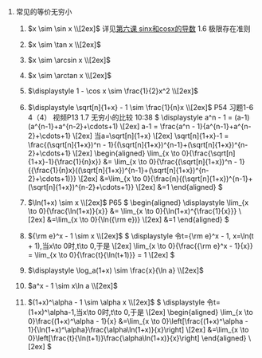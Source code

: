 1. 常见的等价无穷小
   1. $x \sim \sin x \\[2ex]$
        详见[第六课 sinx和cosx的导数](第六课%20sinx和cosx的导数/第六课%20sinx和cosx的导数.md)
        1.6 极限存在准则

   2. $x \sim \tan x \\[2ex]$

   3. $x \sim \arcsin x \\[2ex]$

   4. $x \sim \arctan x \\[2ex]$

   5. $\displaystyle 1 - \cos x \sim \frac{1}{2}x^2 \\[2ex]$

   6. $\displaystyle \sqrt[n]{1+x} - 1 \sim \frac{1}{n}x \\[2ex]$
        P54 习题1-6 4（4）
        视频P13 1.7 无穷小的比较 10:38
        $
        \displaystyle a^n - 1 = (a-1)(a^{n-1}+a^{n-2}+\cdots+1) \\[2ex]
        a-1 = \frac{a^n - 1}{a^{n-1}+a^{n-2}+\cdots+1} \\[2ex]
        当a=\sqrt[n]{1+x} \\[2ex]
        \sqrt[n]{1+x}-1 = \frac{(\sqrt[n]{1+x})^n - 1}{(\sqrt[n]{1+x})^{n-1}+(\sqrt[n]{1+x})^{n-2}+\cdots+1} \\[2ex]
        \begin{aligned}
        \lim_{x \to 0}{\frac{\sqrt[n]{1+x}-1}{\frac{1}{n}x}} &= \lim_{x \to 0}{\frac{(\sqrt[n]{1+x})^n - 1}{{\frac{1}{n}x}((\sqrt[n]{1+x})^{n-1}+(\sqrt[n]{1+x})^{n-2}+\cdots+1)}} \\[2ex]
        &=\lim_{x \to 0}{\frac{n}{(\sqrt[n]{1+x})^{n-1}+(\sqrt[n]{1+x})^{n-2}+\cdots+1}} \\[2ex]
        &=1
        \end{aligned}
        $

   7. $\ln(1+x) \sim x \\[2ex]$
        P65
        $
        \begin{aligned}
        \displaystyle \lim_{x \to 0}{\frac{\ln(1+x)}{x}} &= \lim_{x \to 0}{\ln(1+x)^{\frac{1}{x}}} \\[2ex]
        &=\lim_{x \to 0}{\ln({\rm e})} \\[2ex]
        &=1
        \end{aligned}
        $

   8. ${\rm e}^x - 1 \sim x \\[2ex]$
        $
        \displaystyle 令t={\rm e}^x - 1, x=\ln(t + 1),当x\to 0时,t\to 0,于是 \\[2ex]
        \lim_{x \to 0}{\frac{{\rm e}^x - 1}{x}} = \lim_{x \to 0}{\frac{t}{\ln(t+1)}} = 1 \\[2ex]
        $

   9. $\displaystyle \log_a(1+x) \sim \frac{x}{\ln a} \\[2ex]$

   10.  $a^x - 1 \sim x\ln a \\[2ex]$

   11.  $(1+x)^\alpha - 1 \sim \alpha x \\[2ex]$
        $
        \displaystyle 令t=(1+x)^\alpha-1,当x\to 0时,t\to 0,于是 \\[2ex]
        \begin{aligned}
        \lim_{x \to 0}\frac{(1+x)^\alpha - 1}{x}
        &=\lim_{x \to 0}\left[\frac{(1+x)^\alpha - 1}{\ln(1+x)^\alpha}\frac{\alpha\ln(1+x)}{x}\right] \\[2ex]
        &=\lim_{x \to 0}\left[\frac{t}{\ln(t+1)}\frac{\alpha\ln(1+x)}{x}\right]
        \end{aligned} \\[2ex]
        $